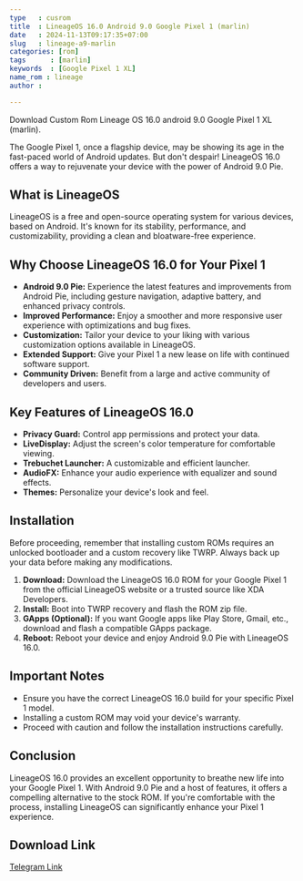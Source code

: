 ```yaml
---
type   : cusrom
title  : LineageOS 16.0 Android 9.0 Google Pixel 1 (marlin)
date   : 2024-11-13T09:17:35+07:00
slug   : lineage-a9-marlin
categories: [rom]
tags      : [marlin]
keywords  : [Google Pixel 1 XL]
name_rom : lineage
author :

---
```


Download Custom Rom Lineage OS 16.0 android 9.0 Google Pixel 1 XL (marlin).

The Google Pixel 1, once a flagship device, may be showing its age in the fast-paced world of Android updates. But don't despair! LineageOS 16.0 offers a way to rejuvenate your device with the power of Android 9.0 Pie. 

## What is LineageOS

LineageOS is a free and open-source operating system for various devices, based on Android. It's known for its stability, performance, and customizability, providing a clean and bloatware-free experience.

## Why Choose LineageOS 16.0 for Your Pixel 1

* **Android 9.0 Pie:** Experience the latest features and improvements from Android Pie, including gesture navigation, adaptive battery, and enhanced privacy controls.
* **Improved Performance:** Enjoy a smoother and more responsive user experience with optimizations and bug fixes.
* **Customization:** Tailor your device to your liking with various customization options available in LineageOS.
* **Extended Support:**  Give your Pixel 1 a new lease on life with continued software support.
* **Community Driven:** Benefit from a large and active community of developers and users.

## Key Features of LineageOS 16.0

* **Privacy Guard:** Control app permissions and protect your data.
* **LiveDisplay:**  Adjust the screen's color temperature for comfortable viewing.
* **Trebuchet Launcher:**  A customizable and efficient launcher.
* **AudioFX:** Enhance your audio experience with equalizer and sound effects.
* **Themes:** Personalize your device's look and feel.

## Installation

Before proceeding, remember that installing custom ROMs requires an unlocked bootloader and a custom recovery like TWRP. Always back up your data before making any modifications.

1. **Download:** Download the LineageOS 16.0 ROM for your Google Pixel 1 from the official LineageOS website or a trusted source like XDA Developers.
2. **Install:** Boot into TWRP recovery and flash the ROM zip file.
3. **GApps (Optional):** If you want Google apps like Play Store, Gmail, etc., download and flash a compatible GApps package.
4. **Reboot:** Reboot your device and enjoy Android 9.0 Pie with LineageOS 16.0.

## Important Notes

* Ensure you have the correct LineageOS 16.0 build for your specific Pixel 1 model.
* Installing a custom ROM may void your device's warranty.
* Proceed with caution and follow the installation instructions carefully.

## Conclusion

LineageOS 16.0 provides an excellent opportunity to breathe new life into your Google Pixel 1. With Android 9.0 Pie and a host of features, it offers a compelling alternative to the stock ROM. If you're comfortable with the process, installing LineageOS can significantly enhance your Pixel 1 experience.


## Download Link
[Telegram Link](https://t.me/Pixel1Updates/1012?single)


